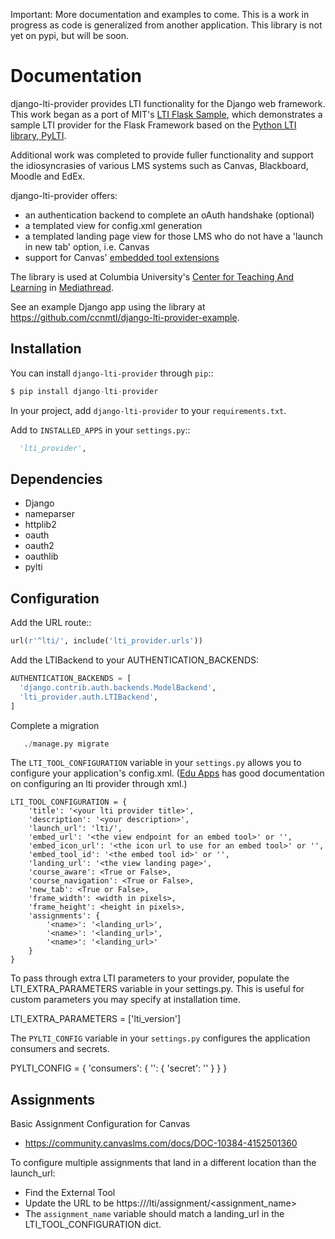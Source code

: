 Important: More documentation and examples to come. This is a work in progress as code is generalized from another application. This library is not yet on pypi, but will be soon.

# Documentation

django-lti-provider provides LTI functionality for the Django web framework. This
work began as a port of MIT's [LTI Flask Sample](https://github.com/mitodl/mit_lti_flask_sample),
which demonstrates a sample LTI provider for the Flask Framework based on 
the [Python LTI library, PyLTI](https://github.com/mitodl/pylti).

Additional work was completed to provide fuller functionality and support the idiosyncrasies of various LMS systems
such as Canvas, Blackboard, Moodle and EdEx.

django-lti-provider offers:
* an authentication backend to complete an oAuth handshake (optional)
* a templated view for config.xml generation
* a templated landing page view for those LMS who do not have a 'launch in new tab' option, i.e. Canvas
* support for Canvas' [embedded tool extensions](https://canvas.instructure.com/doc/api/file.editor_button_tools.html)

The library is used at Columbia University's [Center for Teaching And Learning](http://ctl.columbia.edu) in [Mediathread](http://www.github.com/ccnmtl/mediathread).

See an example Django app using the library at https://github.com/ccnmtl/django-lti-provider-example.

## Installation

You can install ```django-lti-provider``` through ```pip```::
```python
$ pip install django-lti-provider
```
In your project, add ```django-lti-provider``` to your ```requirements.txt```.

Add to ```INSTALLED_APPS``` in your ```settings.py```::
```python
  'lti_provider',
```

## Dependencies

* Django
* nameparser
* httplib2
* oauth
* oauth2
* oauthlib
* pylti

## Configuration

Add the URL route::
```python
url(r'^lti/', include('lti_provider.urls'))

```

Add the LTIBackend to your AUTHENTICATION_BACKENDS:
```python
AUTHENTICATION_BACKENDS = [
  'django.contrib.auth.backends.ModelBackend',
  'lti_provider.auth.LTIBackend',
]
```

Complete a migration
```python
   ./manage.py migrate
```

The ``LTI_TOOL_CONFIGURATION`` variable in your ``settings.py`` allows you to
configure your application's config.xml. ([Edu Apps](https://www.edu-apps.org/code.html) has good documentation
on configuring an lti provider through xml.)
```
LTI_TOOL_CONFIGURATION = {
    'title': '<your lti provider title>',
    'description': '<your description>',
    'launch_url': 'lti/',
    'embed_url': '<the view endpoint for an embed tool>' or '',
    'embed_icon_url': '<the icon url to use for an embed tool>' or '',
    'embed_tool_id': '<the embed tool id>' or '',
    'landing_url': '<the view landing page>',
    'course_aware': <True or False>,
    'course_navigation': <True or False>,
    'new_tab': <True or False>,
    'frame_width': <width in pixels>,
    'frame_height': <height in pixels>,
    'assignments': {
        '<name>': '<landing_url>',
        '<name>': '<landing_url>',
        '<name>': '<landing_url>'
    }
}
```

To pass through extra LTI parameters to your provider, populate the LTI_EXTRA_PARAMETERS variable in your settings.py.
This is useful for custom parameters you may specify at installation time.

LTI_EXTRA_PARAMETERS = ['lti_version']

The ``PYLTI_CONFIG`` variable in your ``settings.py`` configures the 
application consumers and secrets.

PYLTI_CONFIG = {
    'consumers': {
        '<random number string>': {
            'secret': '<random number string>'
        }
    }
}

## Assignments

Basic Assignment Configuration for Canvas
* https://community.canvaslms.com/docs/DOC-10384-4152501360

To configure multiple assignments that land in a different location than the launch_url:
* Find the External Tool
* Update the URL to be https://<your domain name>/lti/assignment/<assignment_name>
* The `assignment_name` variable should match a landing_url in the LTI_TOOL_CONFIGURATION dict.
